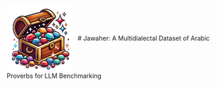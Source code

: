 <img src="assets/Jawaher_Logo.png" alt="Jawaher Logo" style="width:150px; margin-right:10px; vertical-align:middle;"/># Jawaher: A Multidialectal Dataset of Arabic Proverbs for LLM Benchmarking<br>
